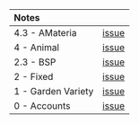 Notes                |   |
:------------------- | - |
4.3 - AMateria       | [issue](https://github.com/nuoxoxo/cpp_modules_42/issues/61)
4 - Animal           | [issue](https://github.com/nuoxoxo/cpp_modules_42/issues/49)
2.3 - BSP            | [issue](https://github.com/nuoxoxo/cpp_modules_42/issues/33)
2 - Fixed            | [issue](https://github.com/nuoxoxo/cpp_modules_42/issues/26)
1 - Garden Variety   | [issue](https://github.com/nuoxoxo/cpp_modules_42/issues/25)
0 - Accounts         | [issue](https://github.com/nuoxoxo/cpp_modules_42/issues/56)
